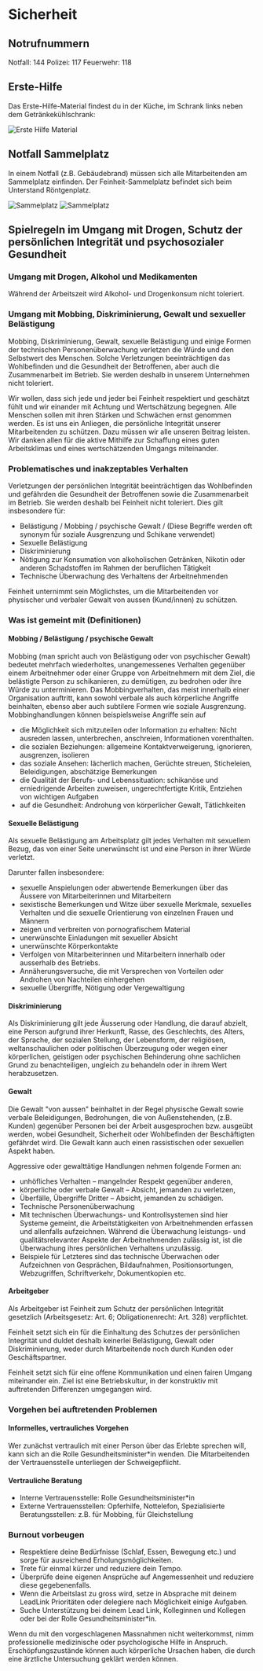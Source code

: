 # Sicherheit

## Notrufnummern

Notfall: 144
Polizei: 117
Feuerwehr: 118

## Erste-Hilfe

Das Erste-Hilfe-Material findest du in der Küche, im Schrank links neben dem Getränkekühlschrank:

![Erste Hilfe Material](images/erste-hilfe-material.jpg)


## Notfall Sammelplatz

In einem Notfall (z.B. Gebäudebrand) müssen sich alle Mitarbeitenden am Sammelplatz einfinden. Der Feinheit-Sammelplatz befindet sich beim Unterstand Röntgenplatz.

![Sammelplatz](images/sammelplatz-1.jpg)
![Sammelplatz](images/sammelplatz-2.jpg)


## Spielregeln im Umgang mit Drogen, Schutz der persönlichen Integrität und psychosozialer Gesundheit

### Umgang mit Drogen, Alkohol und Medikamenten

Während der Arbeitszeit wird Alkohol- und Drogenkonsum nicht toleriert.

### Umgang mit Mobbing, Diskriminierung, Gewalt und sexueller Belästigung

Mobbing, Diskriminierung, Gewalt, sexuelle Belästigung und einige Formen der technischen Personenüberwachung verletzen die Würde und den Selbstwert des Menschen. Solche Verletzungen beeinträchtigen das Wohlbefinden und die Gesundheit der Betroffenen, aber auch die Zusammenarbeit im Betrieb. Sie werden deshalb in unserem Unternehmen nicht toleriert.

Wir wollen, dass sich jede und jeder bei Feinheit respektiert und geschätzt fühlt und wir einander mit Achtung und Wertschätzung begegnen. Alle Menschen sollen mit ihren Stärken und Schwächen ernst genommen werden. Es ist uns ein Anliegen, die persönliche Integrität unserer Mitarbeitenden zu schützen. Dazu müssen wir alle unseren Beitrag leisten. Wir danken allen für die aktive Mithilfe zur Schaffung eines guten Arbeitsklimas und eines wertschätzenden Umgangs miteinander.

### Problematisches und inakzeptables Verhalten

Verletzungen der persönlichen Integrität beeinträchtigen das Wohlbefinden und gefährden die Gesundheit der Betroffenen sowie die Zusammenarbeit im Betrieb. Sie werden deshalb bei Feinheit nicht toleriert. Dies gilt insbesondere für:

* Belästigung / Mobbing / psychische Gewalt / (Diese Begriffe werden oft synonym für soziale Ausgrenzung und Schikane verwendet)
* Sexuelle Belästigung
* Diskriminierung
* Nötigung zur Konsumation von alkoholischen Getränken, Nikotin oder anderen Schadstoffen im Rahmen der beruflichen Tätigkeit
* Technische Überwachung des Verhaltens der Arbeitnehmenden

Feinheit unternimmt sein Möglichstes, um die Mitarbeitenden vor physischer und verbaler Gewalt von aussen (Kund/innen) zu schützen.

### Was ist gemeint mit (Definitionen)

#### Mobbing / Belästigung / psychische Gewalt

Mobbing (man spricht auch von Belästigung oder von psychischer Gewalt) bedeutet mehrfach wiederholtes, unangemessenes Verhalten gegenüber einem Arbeitnehmer oder einer Gruppe von Arbeitnehmern mit dem Ziel, die belästigte Person zu schikanieren, zu demütigen, zu bedrohen oder ihre Würde zu unterminieren. Das Mobbingverhalten, das meist innerhalb einer Organisation auftritt, kann sowohl verbale als auch körperliche Angriffe beinhalten, ebenso aber auch subtilere Formen wie soziale Ausgrenzung. Mobbinghandlungen können beispielsweise Angriffe sein auf

* die Möglichkeit sich mitzuteilen oder Information zu erhalten: Nicht ausreden lassen, unterbrechen, anschreien, Informationen vorenthalten.
* die sozialen Beziehungen: allgemeine Kontaktverweigerung, ignorieren, ausgrenzen, isolieren
* das soziale Ansehen: lächerlich machen, Gerüchte streuen, Sticheleien, Beleidigungen, abschätzige Bemerkungen
* die Qualität der Berufs- und Lebenssituation: schikanöse und erniedrigende Arbeiten zuweisen, ungerechtfertigte Kritik, Entziehen von wichtigen Aufgaben
* auf die Gesundheit: Androhung von körperlicher Gewalt, Tätlichkeiten

#### Sexuelle Belästigung
Als sexuelle Belästigung am Arbeitsplatz gilt jedes Verhalten mit sexuellem Bezug, das von einer Seite unerwünscht ist und eine Person in ihrer Würde verletzt.

Darunter fallen insbesondere:

* sexuelle Anspielungen oder abwertende Bemerkungen über das Äussere von Mitarbeiterinnen und Mitarbeitern
* sexistische Bemerkungen und Witze über sexuelle Merkmale, sexuelles Verhalten und die sexuelle Orientierung von einzelnen Frauen und Männern
* zeigen und verbreiten von pornografischem Material
* unerwünschte Einladungen mit sexueller Absicht
* unerwünschte Körperkontakte
* Verfolgen von Mitarbeiterinnen und Mitarbeitern innerhalb oder ausserhalb des Betriebs.
* Annäherungsversuche, die mit Versprechen von Vorteilen oder Androhen von Nachteilen einhergehen
* sexuelle Übergriffe, Nötigung oder Vergewaltigung

#### Diskriminierung

Als Diskriminierung gilt jede Äusserung oder Handlung, die darauf abzielt, eine Person aufgrund ihrer Herkunft, Rasse, des Geschlechts, des Alters, der Sprache, der sozialen Stellung, der Lebensform, der religiösen, weltanschaulichen oder politischen Überzeugung oder wegen einer körperlichen, geistigen oder psychischen Behinderung ohne sachlichen Grund zu benachteiligen, ungleich zu behandeln oder in ihrem Wert herabzusetzen.

#### Gewalt

Die Gewalt "von aussen" beinhaltet in der Regel physische Gewalt sowie verbale Beleidigungen, Bedrohungen, die von Außenstehenden, (z.B. Kunden) gegenüber Personen bei der Arbeit ausgesprochen bzw. ausgeübt werden, wobei Gesundheit, Sicherheit oder Wohlbefinden der Beschäftigten gefährdet wird. Die Gewalt kann auch einen rassistischen oder sexuellen Aspekt haben.

Aggressive oder gewalttätige Handlungen nehmen folgende Formen an:

* unhöfliches Verhalten – mangelnder Respekt gegenüber anderen,
* körperliche oder verbale Gewalt – Absicht, jemanden zu verletzen,
* Überfälle, Übergriffe Dritter – Absicht, jemanden zu schädigen.
* Technische Personenüberwachung
* Mit technischen Überwachungs- und Kontrollsystemen sind hier Systeme gemeint, die Arbeitstätigkeiten von Arbeitnehmenden erfassen und allenfalls aufzeichnen. Während die Überwachung leistungs- und qualitätsrelevanter Aspekte der Arbeitnehmenden zulässig ist, ist die Überwachung ihres persönlichen Verhaltens unzulässig.
* Beispiele für Letzteres sind das technische Überwachen oder Aufzeichnen von Gesprächen, Bildaufnahmen, Positionsortungen, Webzugriffen, Schriftverkehr, Dokumentkopien etc.

#### Arbeitgeber

Als Arbeitgeber ist Feinheit zum Schutz der persönlichen Integrität gesetzlich (Arbeitsgesetz: Art. 6; Obligationenrecht: Art. 328) verpflichtet.

Feinheit setzt sich ein für die Einhaltung des Schutzes der persönlichen Integrität und duldet deshalb keinerlei Belästigung, Gewalt oder Diskriminierung, weder durch Mitarbeitende noch durch Kunden oder Geschäftspartner.

Feinheit setzt sich für eine offene Kommunikation und einen fairen Umgang miteinander ein. Ziel ist eine Betriebskultur, in der konstruktiv mit auftretenden Differenzen umgegangen wird.







### Vorgehen bei auftretenden Problemen

#### Informelles, vertrauliches Vorgehen

Wer zunächst vertraulich mit einer Person über das Erlebte sprechen will, kann sich an die Rolle Gesundheitsminister*in wenden. Die Mitarbeitenden der Vertrauensstelle unterliegen der Schweigepflicht.

#### Vertrauliche Beratung

* Interne Vertrauensstelle: Rolle Gesundheitsminister*in
* Externe Vertrauensstellen: Opferhilfe, Nottelefon, Spezialisierte Beratungsstellen: z.B. für Mobbing, für Gleichstellung

### Burnout vorbeugen

* Respektiere deine Bedürfnisse (Schlaf, Essen, Bewegung etc.) und sorge für ausreichend Erholungsmöglichkeiten.
* Trete für einmal kürzer und reduziere dein Tempo.
* Überprüfe deine eigenen Ansprüche auf Angemessenheit und reduziere diese gegebenenfalls.
* Wenn die Arbeitslast zu gross wird, setze in Absprache mit deinem LeadLink Prioritäten oder delegiere nach Möglichkeit einige Aufgaben.
* Suche Unterstützung bei deinem Lead Link, Kolleginnen und Kollegen oder bei der Rolle Gesundheitsminister*in.

Wenn du mit den vorgeschlagenen Massnahmen nicht weiterkommst, nimm professionelle medizinische oder psychologische Hilfe in Anspruch. Erschöpfungszustände können auch körperliche Ursachen haben, die durch eine ärztliche Untersuchung geklärt werden können.
